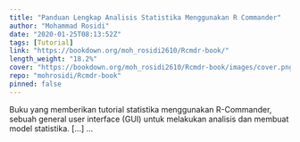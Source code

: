 ```yaml
---
title: "Panduan Lengkap Analisis Statistika Menggunakan R Commander"
author: "Mohammad Rosidi"
date: "2020-01-25T08:13:52Z"
tags: [Tutorial]
link: "https://bookdown.org/moh_rosidi2610/Rcmdr-book/"
length_weight: "18.2%"
cover: "https://bookdown.org/moh_rosidi2610/Rcmdr-book/images/cover.png"
repo: "mohrosidi/Rcmdr-book"
pinned: false
---
```


Buku yang memberikan tutorial statistika menggunakan R-Commander, sebuah general user interface (GUI) untuk melakukan analisis dan membuat model statistika. [...]  ...
